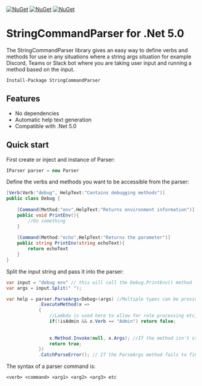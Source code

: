 [![NuGet](https://img.shields.io/nuget/dt/StringCommandParser.svg?style=for-the-badge)](https://www.nuget.org/packages/StringCommandParser)
[![NuGet](https://img.shields.io/nuget/v/StringCommandParser.svg?style=for-the-badge)](https://www.nuget.org/packages/StringCommandParser)
[![NuGet](https://img.shields.io/nuget/vpre/StringCommandParser.svg?style=for-the-badge)](https://www.nuget.org/packages/StringCommandParser)

# StringCommandParser for .Net 5.0

The StringCommandParser library gives an easy way to define verbs and methods for use in any situations where a string args situation for example Discord, Teams or Slack bot where you are taking user input and running a method based on the input.

```Install-Package StringCommandParser```

## Features

- No dependencies
- Automatic help text generation
- Compatible with .Net 5.0

## Quick start

First create or inject and instance of Parser:

```csharp
IParser parser = new Parser
```

Define the verbs and methods you want to be accessible from the parser:

```csharp
[Verb(Verb:"debug", HelpText:"Contains debugging methods")]
public class Debug {
	
	[Command(Method:"env",HelpText:"Returns environment information")]
	public void PrintEnv(){
		//Do something
	}
	
	[Command(Method:"echo",HelpText:"Returns the parameter")]
	public string PrintEnv(string echoText){
		return echoText
	}
}
```

Split the input string and pass it into the parser:

```csharp
var input = "debug env" // this will call the Debug.PrintEnv() method
var args = input.Split(" ");

var help = parser.ParseArgs<Debug>(args) //Multiple types can be provided here <T1,T2,T3...etc>
			.ExecuteMethod(x =>
            {
	            //Lambda is used here to allow for role processing etc, e.g:
				if(!isAdmin && x.Verb == "Admin") return false;
				
	            
                x.Method.Invoke(null, x.Args); //If the method isn't static, replace null with an instance of the class
                return true;
            })
            .CatchParseError(); // If the ParseArgs method fails to find a matching verb, command, or there's a parameter mismatch the help text will be returned by this method
```
The syntax of a parser command is:

```
<verb> <command> <arg1> <arg2> <arg3> etc 
```
